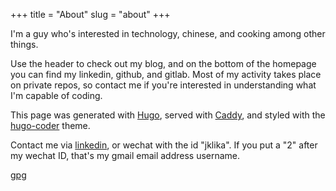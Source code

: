 +++
title = "About"
slug = "about"
+++

I'm a guy who's interested in technology, chinese, and cooking among other things.

Use the header to check out my blog, and on the bottom of the homepage you can find my linkedin, github, and gitlab. Most of my activity takes place on private repos, so contact me if you're interested in understanding what I'm capable of coding.

This page was generated with [Hugo](gohugo.io), served with [Caddy](https://caddyserver.com), and styled with the [hugo-coder](https://github.com/luizdepra/hugo-coder/) theme.

Contact me via [linkedin](https://www.linkedin.com/in/jack-klika-55915912a/), or wechat with the id "jklika". If you put a "2" after my wechat ID, that's my gmail email address username.

[gpg](https://gpg.jackklika.com)

